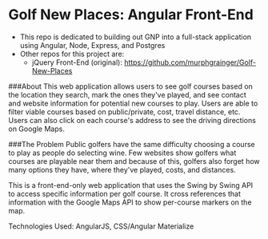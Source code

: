 # Golf New Places: Angular Front-End

* This repo is dedicated to building out GNP into a full-stack application using Angular, Node, Express, and Postgres
* Other repos for this project are:
  * jQuery Front-End (original): https://github.com/murphgrainger/Golf-New-Places

###About
This web application allows users to see golf courses based on the location they search, mark the ones they've played, and see contact and website information for potential new courses to play. Users are able to filter viable courses based on public/private, cost, travel distance, etc. Users can also click on each course's address to see the driving directions on Google Maps.

###The Problem
Public golfers have the same difficulty choosing a course to play as people do selecting wine. Few websites show golfers what courses are playable near them and because of this, golfers also forget how many options they have, where they've played, costs, and distances.

This is a front-end-only web application that uses the Swing by Swing API to access specific information per golf course. It cross references that information with the Google Maps API to show per-course markers on the map.

Technologies Used: AngularJS, CSS/Angular Materialize
